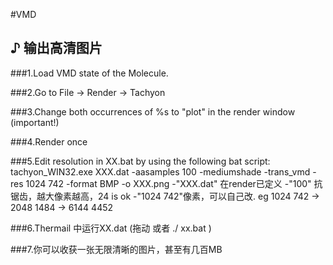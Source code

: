 #VMD

## ♪ 输出高清图片


###1.Load VMD state of the Molecule.

###2.Go to File -> Render -> Tachyon

###3.Change both occurrences of %s to "plot" in the render window (important!)

###4.Render once

###5.Edit resolution in XX.bat by using the following bat script:
	tachyon_WIN32.exe XXX.dat -aasamples 100 -mediumshade -trans_vmd -res 1024 742 -format BMP -o XXX.png
		-"XXX.dat" 在render已定义
		-"100" 抗锯齿，越大像素越高，24 is ok
		-"1024 742"像素，可以自己改. eg 1024 742 -> 2048 1484 -> 6144 4452
	
###6.Thermail 中运行XX.dat  (拖动 或者 ./ xx.bat )

###7.你可以收获一张无限清晰的图片，甚至有几百MB
